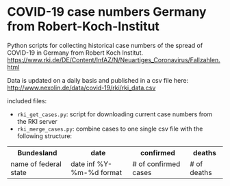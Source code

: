 # COVID-19 case numbers Germany from Robert-Koch-Institut

Python scripts for collecting historical case numbers of the spread of COVID-19 in Germany from Robert Koch Institut.
https://www.rki.de/DE/Content/InfAZ/N/Neuartiges_Coronavirus/Fallzahlen.html

Data is updated on a daily basis and published in a csv file here: http://www.nexolin.de/data/covid-19/rki/rki_data.csv

included files:
- `rki_get_cases.py`: script for downloading current case numbers from the RKI server
- `rki_merge_cases.py`: combine cases to one single csv file with the following structure:

<table>
<tr>
<th>Bundesland</th><th>date</th><th>confirmed</th><th>deaths</th> 
</tr>
<tr>
<td>name of federal state</td>
<td>date inf %Y-%m-%d format</td>
<td># of confirmed cases</td>
<td># of deaths</td>
</tr>
</table>
